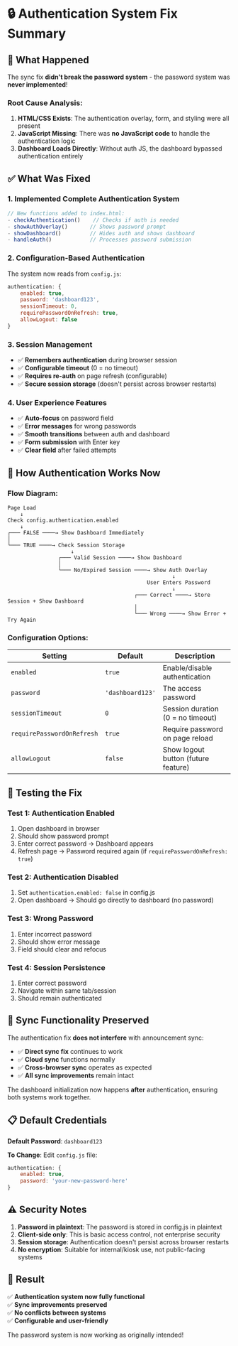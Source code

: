 # 🔒 Authentication System Fix Summary

## 🚨 **What Happened**

The sync fix **didn't break the password system** - the password system was **never implemented**! 

### **Root Cause Analysis:**
1. **HTML/CSS Exists**: The authentication overlay, form, and styling were all present
2. **JavaScript Missing**: There was **no JavaScript code** to handle the authentication logic
3. **Dashboard Loads Directly**: Without auth JS, the dashboard bypassed authentication entirely

## ✅ **What Was Fixed**

### **1. Implemented Complete Authentication System**
```javascript
// New functions added to index.html:
- checkAuthentication()    // Checks if auth is needed
- showAuthOverlay()       // Shows password prompt
- showDashboard()         // Hides auth and shows dashboard
- handleAuth()            // Processes password submission
```

### **2. Configuration-Based Authentication**
The system now reads from `config.js`:
```javascript
authentication: {
    enabled: true,
    password: 'dashboard123',
    sessionTimeout: 0,
    requirePasswordOnRefresh: true,
    allowLogout: false
}
```

### **3. Session Management**
- ✅ **Remembers authentication** during browser session
- ✅ **Configurable timeout** (0 = no timeout)
- ✅ **Requires re-auth** on page refresh (configurable)
- ✅ **Secure session storage** (doesn't persist across browser restarts)

### **4. User Experience Features**
- ✅ **Auto-focus** on password field
- ✅ **Error messages** for wrong passwords
- ✅ **Smooth transitions** between auth and dashboard
- ✅ **Form submission** with Enter key
- ✅ **Clear field** after failed attempts

## 🔧 **How Authentication Works Now**

### **Flow Diagram:**
```
Page Load
    ↓
Check config.authentication.enabled
    ↓
┌─── FALSE ────→ Show Dashboard Immediately
│
└─── TRUE ────→ Check Session Storage
                    ↓
                ┌─── Valid Session ────→ Show Dashboard
                │
                └─── No/Expired Session ────→ Show Auth Overlay
                                                    ↓
                                            User Enters Password
                                                    ↓
                                        ┌─── Correct ────→ Store Session + Show Dashboard
                                        │
                                        └─── Wrong ────→ Show Error + Try Again
```

### **Configuration Options:**

| Setting | Default | Description |
|---------|---------|-------------|
| `enabled` | `true` | Enable/disable authentication |
| `password` | `'dashboard123'` | The access password |
| `sessionTimeout` | `0` | Session duration (0 = no timeout) |
| `requirePasswordOnRefresh` | `true` | Require password on page reload |
| `allowLogout` | `false` | Show logout button (future feature) |

## 🎯 **Testing the Fix**

### **Test 1: Authentication Enabled**
1. Open dashboard in browser
2. Should show password prompt
3. Enter correct password → Dashboard appears
4. Refresh page → Password required again (if `requirePasswordOnRefresh: true`)

### **Test 2: Authentication Disabled**
1. Set `authentication.enabled: false` in config.js
2. Open dashboard → Should go directly to dashboard (no password)

### **Test 3: Wrong Password**
1. Enter incorrect password
2. Should show error message
3. Field should clear and refocus

### **Test 4: Session Persistence**
1. Enter correct password
2. Navigate within same tab/session
3. Should remain authenticated

## 🔄 **Sync Functionality Preserved**

The authentication fix **does not interfere** with announcement sync:

- ✅ **Direct sync fix** continues to work
- ✅ **Cloud sync** functions normally  
- ✅ **Cross-browser sync** operates as expected
- ✅ **All sync improvements** remain intact

The dashboard initialization now happens **after** authentication, ensuring both systems work together.

## 📋 **Default Credentials**

**Default Password**: `dashboard123`

**To Change**: Edit `config.js` file:
```javascript
authentication: {
    enabled: true,
    password: 'your-new-password-here'
}
```

## ⚠️ **Security Notes**

1. **Password in plaintext**: The password is stored in config.js in plaintext
2. **Client-side only**: This is basic access control, not enterprise security
3. **Session storage**: Authentication doesn't persist across browser restarts
4. **No encryption**: Suitable for internal/kiosk use, not public-facing systems

## 🎉 **Result**

✅ **Authentication system now fully functional**  
✅ **Sync improvements preserved**  
✅ **No conflicts between systems**  
✅ **Configurable and user-friendly**

The password system is now working as originally intended!